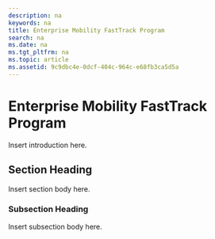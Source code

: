 ```yaml
---
description: na
keywords: na
title: Enterprise Mobility FastTrack Program
search: na
ms.date: na
ms.tgt_pltfrm: na
ms.topic: article
ms.assetid: 9c9dbc4e-0dcf-404c-964c-e68fb3ca5d5a
---
```

# Enterprise Mobility FastTrack Program
Insert introduction here.

## Section Heading
Insert section body here.

### Subsection Heading
Insert subsection body here.

